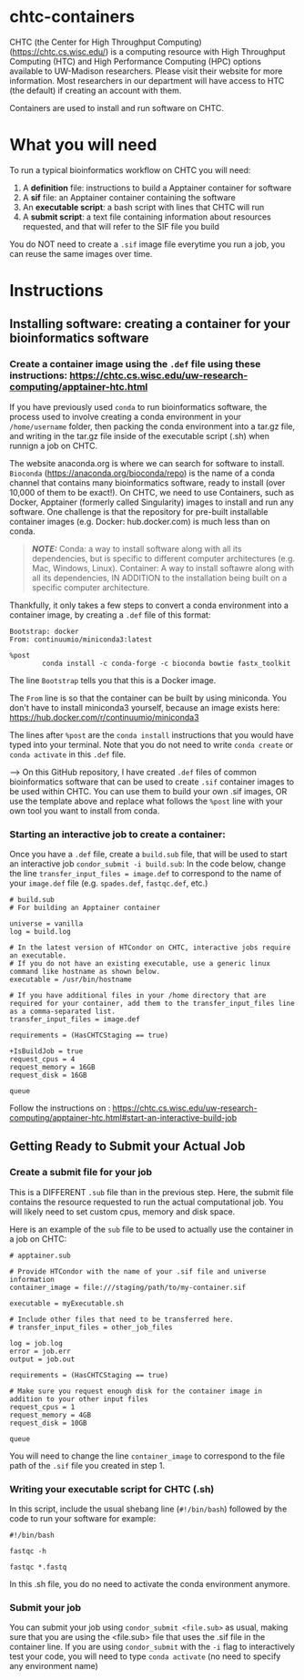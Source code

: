# chtc-containers

CHTC (the Center for High Throughput Computing) (https://chtc.cs.wisc.edu/) is a computing resource with High Throughput Computing (HTC) and High Performance Computing (HPC) options available to UW-Madison researchers. Please visit their website for more information.
Most researchers in our department will have access to HTC (the default) if creating an account with them. 

Containers are used to install and run software on CHTC. 

# What you will need

To run a typical bioinformatics workflow on CHTC you will need:

1. A **definition** file: instructions to build a Apptainer container for software
2. A **sif** file: an Apptainer container containing the software
3. An **executable script**: a bash script with lines that CHTC will run
4. A **submit script**: a text file containing information about resources requested, and that will refer to the SIF file you build

You do NOT need to create a `.sif` image file everytime you run a job, you can reuse the same images over time.

# Instructions

## Installing software: creating a container for your bioinformatics software

### Create a container image using the `.def` file using these instructions: https://chtc.cs.wisc.edu/uw-research-computing/apptainer-htc.html

If you have previously used `conda` to run bioinformatics software, the process used to involve creating a conda environment in your `/home/username` folder, then packing the conda environment into a tar.gz file, and writing in the tar.gz file inside of the executable script (.sh) when runnign a job on CHTC.

The website anaconda.org is where we can search for software to install. `Bioconda` (https://anaconda.org/bioconda/repo) is the name of a conda channel that contains many bioinformatics software, ready to install (over 10,000 of them to be exact!). 
On CHTC, we need to use Containers, such as Docker, Apptainer (formerly called Singularity) images to install and run any software.
One challenge is that the repository for pre-built installable container images (e.g. Docker: hub.docker.com) is much less than on conda.


> **_NOTE:_**  Conda: a way to install software along with all its dependencies, but is specific to different computer architectures (e.g. Mac, Windows, Linux). Container: A way to install softawre along with all its dependencies, IN ADDITION to the installation being built on a specific computer architecture.

Thankfully, it only takes a few steps to convert a conda environment into a container image, by creating a `.def` file of this format:

```
Bootstrap: docker
From: continuumio/miniconda3:latest

%post
        conda install -c conda-forge -c bioconda bowtie fastx_toolkit
```

The line `Bootstrap` tells you that this is a Docker image.

The `From` line is so that the container can be built by using miniconda. You don't have to install miniconda3 yourself, because an image exists here: https://hub.docker.com/r/continuumio/miniconda3

The lines after `%post` are the `conda install` instructions that you would have typed into your terminal. Note that you do not need to write `conda create` or `conda activate` in this `.def` file.

--> On this GitHub repository, I have created `.def` files of common bioinformatics software that can be used to create `.sif` container images to be used within CHTC. You can use them to build your own .sif images, OR use the template above and replace what follows the `%post` line with your own tool you want to install from conda.

### Starting an interactive job to create a container:
Once you have a `.def` file, create a `build.sub` file, that will be used to start an interactive job `condor_submit -i build.sub`:
In the code below, change the line `transfer_input_files = image.def` to correspond to the name of your `image.def` file (e.g. `spades.def`, `fastqc.def`, etc.)

```
# build.sub
# For building an Apptainer container

universe = vanilla
log = build.log

# In the latest version of HTCondor on CHTC, interactive jobs require an executable.
# If you do not have an existing executable, use a generic linux command like hostname as shown below.
executable = /usr/bin/hostname

# If you have additional files in your /home directory that are required for your container, add them to the transfer_input_files line as a comma-separated list.
transfer_input_files = image.def

requirements = (HasCHTCStaging == true)

+IsBuildJob = true
request_cpus = 4
request_memory = 16GB
request_disk = 16GB

queue
```

Follow the instructions on : https://chtc.cs.wisc.edu/uw-research-computing/apptainer-htc.html#start-an-interactive-build-job

## Getting Ready to Submit your Actual Job

### Create a submit file for your job

This is a DIFFERENT `.sub` file than in the previous step. Here, the submit file contains the resource requested to run the actual computational job. 
You will likely need to set custom cpus, memory and disk space.

Here is an example of the `sub` file to be used to actually use the container in a job on CHTC:

```
# apptainer.sub

# Provide HTCondor with the name of your .sif file and universe information
container_image = file:///staging/path/to/my-container.sif

executable = myExecutable.sh

# Include other files that need to be transferred here.
# transfer_input_files = other_job_files

log = job.log
error = job.err
output = job.out

requirements = (HasCHTCStaging == true)

# Make sure you request enough disk for the container image in addition to your other input files
request_cpus = 1
request_memory = 4GB
request_disk = 10GB      

queue
```

You will need to change the line `container_image` to correspond to the file path of the `.sif` file you created in step 1.

### Writing your executable script for CHTC (.sh)

In this script, include the usual shebang line (`#!/bin/bash`) followed by the code to run your software for example:

```
#!/bin/bash

fastqc -h

fastqc *.fastq
```

In this .sh file, you do no need to activate the conda environment anymore. 

### Submit your job
You can submit your job using `condor_submit <file.sub>` as usual, making sure that you are using the <file.sub> file that uses the .sif file in the container line.
If you are using `condor_submit` with the `-i` flag to interactively test your code, you will need to type `conda activate` (no need to specify any environment name)




